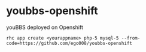 youbbs-openshift
================

youBBS deployed on Openshift

```
rhc app create <yourappname> php-5 mysql-5 --from-code=https://github.com/ego008/youbbs-openshift
```
